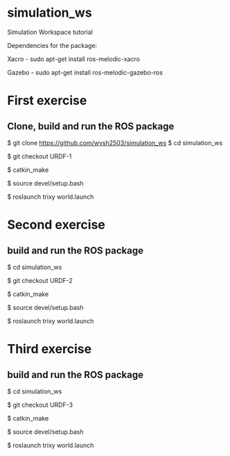 # simulation_ws

Simulation Workspace tutorial

Dependencies for the package:

Xacro - sudo apt-get install ros-melodic-xacro

Gazebo - sudo apt-get install ros-melodic-gazebo-ros

# First exercise
## Clone, build and run the ROS package

$ git clone https://github.com/wysh2503/simulation_ws
$ cd simulation_ws

$ git checkout URDF-1

$ catkin_make

$ source devel/setup.bash

$ roslaunch trixy world.launch

# Second exercise
## build and run the ROS package
$ cd simulation_ws

$ git checkout URDF-2

$ catkin_make

$ source devel/setup.bash

$ roslaunch trixy world.launch

# Third exercise
## build and run the ROS package
$ cd simulation_ws

$ git checkout URDF-3

$ catkin_make

$ source devel/setup.bash

$ roslaunch trixy world.launch
